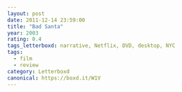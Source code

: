 ```yaml
---
layout: post 
date: 2011-12-14 23:59:00
title: "Bad Santa"
year: 2003
rating: 0.4
tags_letterboxd: narrative, Netflix, DVD, desktop, NYC
tags:
  - film
  - review
category: Letterboxd
canonical: https://boxd.it/W1V
---
```

